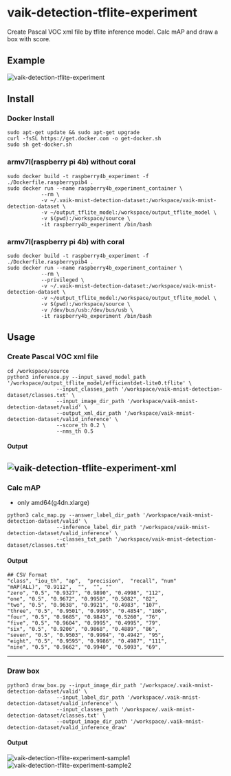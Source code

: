 # vaik-detection-tflite-experiment

Create Pascal VOC xml file by tflite inference model. Calc mAP and draw a box with score.

## Example

![vaik-detection-tflite-experiment](https://user-images.githubusercontent.com/116471878/200100329-4ffbad1c-c265-46cb-b4f6-1c5613585311.png)

## Install

### Docker Install

```shell
sudo apt-get update && sudo apt-get upgrade
curl -fsSL https://get.docker.com -o get-docker.sh
sudo sh get-docker.sh
```

### armv7l(raspberry pi 4b) without coral

```shell
sudo docker build -t raspberry4b_experiment -f ./Dockerfile.raspberrypib4 .
sudo docker run --name raspberry4b_experiment_container \
           --rm \
           -v ~/.vaik-mnist-detection-dataset:/workspace/vaik-mnist-detection-dataset \
           -v ~/output_tflite_model:/workspace/output_tflite_model \
           -v $(pwd):/workspace/source \
           -it raspberry4b_experiment /bin/bash
```

### armv7l(raspberry pi 4b) with coral

```shell
sudo docker build -t raspberry4b_experiment -f ./Dockerfile.raspberrypib4 .
sudo docker run --name raspberry4b_experiment_container \
           --rm \
           --privileged \
           -v ~/.vaik-mnist-detection-dataset:/workspace/vaik-mnist-detection-dataset \
           -v ~/output_tflite_model:/workspace/output_tflite_model \
           -v $(pwd):/workspace/source \
           -v /dev/bus/usb:/dev/bus/usb \
           -it raspberry4b_experiment /bin/bash
```

## Usage

### Create Pascal VOC xml file



```shell
cd /workspace/source
python3 inference.py --input_saved_model_path '/workspace/output_tflite_model/efficientdet-lite0.tflite' \
                --input_classes_path '/workspace/vaik-mnist-detection-dataset/classes.txt' \
                --input_image_dir_path '/workspace/vaik-mnist-detection-dataset/valid' \
                --output_xml_dir_path '/workspace/vaik-mnist-detection-dataset/valid_inference' \
                --score_th 0.2 \
                --nms_th 0.5
```

#### Output

![vaik-detection-tflite-experiment-xml](https://user-images.githubusercontent.com/116471878/200100332-4fc2fd17-a305-4bee-a9ac-fa0633e91615.png)
-----


### Calc mAP

- only amd64(g4dn.xlarge)

```shell
python3 calc_map.py --answer_label_dir_path '/workspace/vaik-mnist-detection-dataset/valid' \
                --inference_label_dir_path '/workspace/vaik-mnist-detection-dataset/valid_inference' \
                --classes_txt_path '/workspace/vaik-mnist-detection-dataset/classes.txt'
```

#### Output

``` text
## CSV Format
"class", "iou_th", "ap",  "precision",  "recall", "num" 
"mAP(ALL)", "0.9112",  "",  "", ""
"zero", "0.5", "0.9327", "0.9890", "0.4998", "112", 
"one", "0.5", "0.9672", "0.9958", "0.5082", "82", 
"two", "0.5", "0.9638", "0.9921", "0.4983", "107", 
"three", "0.5", "0.9501", "0.9995", "0.4854", "106", 
"four", "0.5", "0.9685", "0.9843", "0.5260", "76", 
"five", "0.5", "0.9604", "0.9995", "0.4995", "79", 
"six", "0.5", "0.9206", "0.9868", "0.4889", "86", 
"seven", "0.5", "0.9503", "0.9994", "0.4942", "95", 
"eight", "0.5", "0.9595", "0.9986", "0.4987", "111", 
"nine", "0.5", "0.9662", "0.9940", "0.5093", "69", 
```

----

### Draw box

```shell
python3 draw_box.py --input_image_dir_path '/workspace/.vaik-mnist-detection-dataset/valid' \
                --input_label_dir_path '/workspace/.vaik-mnist-detection-dataset/valid_inference' \
                --input_classes_path '/workspace/.vaik-mnist-detection-dataset/classes.txt' \
                --output_image_dir_path '/workspace/.vaik-mnist-detection-dataset/valid_inference_draw'
```

#### Output

![vaik-detection-tflite-experiment-sample1](https://user-images.githubusercontent.com/116471878/200100330-205f60df-c7be-40b6-90d2-118b57239d90.png)
![vaik-detection-tflite-experiment-sample2](https://user-images.githubusercontent.com/116471878/200100331-4b7bc57e-0fec-4a14-89cf-93d01d4d6e23.png)